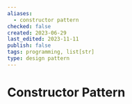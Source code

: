 ```yaml
---
aliases:
  - constructor pattern
checked: false
created: 2023-06-29
last_edited: 2023-11-11
publish: false
tags: programming, list[str]
type: design pattern
---
```

# Constructor Pattern
